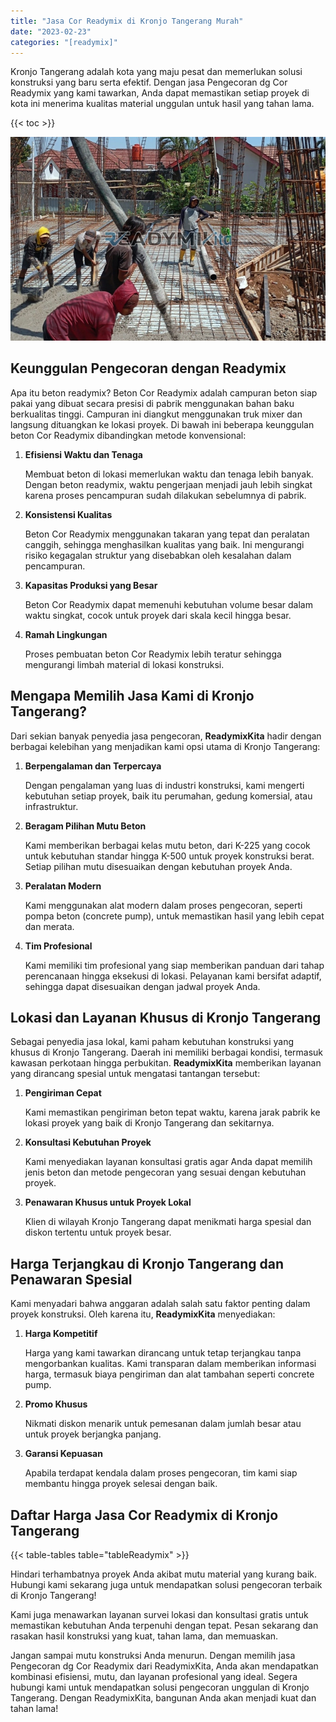 ```yaml
---
title: "Jasa Cor Readymix di Kronjo Tangerang Murah"
date: "2023-02-23"
categories: "[readymix]"
---
```


Kronjo Tangerang adalah kota yang maju pesat dan memerlukan solusi konstruksi yang baru serta efektif. Dengan jasa Pengecoran dg Cor Readymix yang kami tawarkan, Anda dapat memastikan setiap proyek di kota ini menerima kualitas material unggulan untuk hasil yang tahan lama.

{{< toc >}}

![Jasa Cor Readymix di Kronjo Tangerang Murah](/images/readymix/cor-readymix-24.jpg)

## Keunggulan Pengecoran dengan Readymix

Apa itu beton readymix? Beton Cor Readymix adalah campuran beton siap pakai yang dibuat secara presisi di pabrik menggunakan bahan baku berkualitas tinggi. Campuran ini diangkut menggunakan truk mixer dan langsung dituangkan ke lokasi proyek. Di bawah ini beberapa keunggulan beton Cor Readymix dibandingkan metode konvensional:

1. **Efisiensi Waktu dan Tenaga**

   Membuat beton di lokasi memerlukan waktu dan tenaga lebih banyak. Dengan beton readymix, waktu pengerjaan menjadi jauh lebih singkat karena proses pencampuran sudah dilakukan sebelumnya di pabrik.

2. **Konsistensi Kualitas**

   Beton Cor Readymix menggunakan takaran yang tepat dan peralatan canggih, sehingga menghasilkan kualitas yang baik. Ini mengurangi risiko kegagalan struktur yang disebabkan oleh kesalahan dalam pencampuran.

3. **Kapasitas Produksi yang Besar**

   Beton Cor Readymix dapat memenuhi kebutuhan volume besar dalam waktu singkat, cocok untuk proyek dari skala kecil hingga besar.

4. **Ramah Lingkungan**

   Proses pembuatan beton Cor Readymix lebih teratur sehingga mengurangi limbah material di lokasi konstruksi.

## Mengapa Memilih Jasa Kami di Kronjo Tangerang?

Dari sekian banyak penyedia jasa pengecoran, **ReadymixKita** hadir dengan berbagai kelebihan yang menjadikan kami opsi utama di Kronjo Tangerang:

1. **Berpengalaman dan Terpercaya**

   Dengan pengalaman yang luas di industri konstruksi, kami mengerti kebutuhan setiap proyek, baik itu perumahan, gedung komersial, atau infrastruktur.

2. **Beragam Pilihan Mutu Beton**

   Kami memberikan berbagai kelas mutu beton, dari K-225 yang cocok untuk kebutuhan standar hingga K-500 untuk proyek konstruksi berat. Setiap pilihan mutu disesuaikan dengan kebutuhan proyek Anda.

3. **Peralatan Modern**

   Kami menggunakan alat modern dalam proses pengecoran, seperti pompa beton (concrete pump), untuk memastikan hasil yang lebih cepat dan merata.

4. **Tim Profesional**

   Kami memiliki tim profesional yang siap memberikan panduan dari tahap perencanaan hingga eksekusi di lokasi. Pelayanan kami bersifat adaptif, sehingga dapat disesuaikan dengan jadwal proyek Anda.

## Lokasi dan Layanan Khusus di Kronjo Tangerang

Sebagai penyedia jasa lokal, kami paham kebutuhan konstruksi yang khusus di Kronjo Tangerang. Daerah ini memiliki berbagai kondisi, termasuk kawasan perkotaan hingga perbukitan. **ReadymixKita** memberikan layanan yang dirancang spesial untuk mengatasi tantangan tersebut:

1. **Pengiriman Cepat**

   Kami memastikan pengiriman beton tepat waktu, karena jarak pabrik ke lokasi proyek yang baik di Kronjo Tangerang dan sekitarnya.

2. **Konsultasi Kebutuhan Proyek**

   Kami menyediakan layanan konsultasi gratis agar Anda dapat memilih jenis beton dan metode pengecoran yang sesuai dengan kebutuhan proyek.

3. **Penawaran Khusus untuk Proyek Lokal**

   Klien di wilayah Kronjo Tangerang dapat menikmati harga spesial dan diskon tertentu untuk proyek besar.

## Harga Terjangkau di Kronjo Tangerang dan Penawaran Spesial

Kami menyadari bahwa anggaran adalah salah satu faktor penting dalam proyek konstruksi. Oleh karena itu, **ReadymixKita** menyediakan:

1. **Harga Kompetitif**

   Harga yang kami tawarkan dirancang untuk tetap terjangkau tanpa mengorbankan kualitas. Kami transparan dalam memberikan informasi harga, termasuk biaya pengiriman dan alat tambahan seperti concrete pump.

2. **Promo Khusus**

   Nikmati diskon menarik untuk pemesanan dalam jumlah besar atau untuk proyek berjangka panjang.

3. **Garansi Kepuasan**

   Apabila terdapat kendala dalam proses pengecoran, tim kami siap membantu hingga proyek selesai dengan baik.

## Daftar Harga Jasa Cor Readymix di Kronjo Tangerang

{{< table-tables table="tableReadymix" >}}

Hindari terhambatnya proyek Anda akibat mutu material yang kurang baik. Hubungi kami sekarang juga untuk mendapatkan solusi pengecoran terbaik di Kronjo Tangerang!

Kami juga menawarkan layanan survei lokasi dan konsultasi gratis untuk memastikan kebutuhan Anda terpenuhi dengan tepat. Pesan sekarang dan rasakan hasil konstruksi yang kuat, tahan lama, dan memuaskan.

Jangan sampai mutu konstruksi Anda menurun. Dengan memilih jasa Pengecoran dg Cor Readymix dari ReadymixKita, Anda akan mendapatkan kombinasi efisiensi, mutu, dan layanan profesional yang ideal. Segera hubungi kami untuk mendapatkan solusi pengecoran unggulan di Kronjo Tangerang. Dengan ReadymixKita, bangunan Anda akan menjadi kuat dan tahan lama!